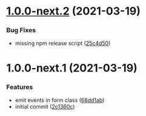 # [1.0.0-next.2](https://github.com/getmeli/meli-sdk/compare/v1.0.0-next.1...v1.0.0-next.2) (2021-03-19)


### Bug Fixes

* missing npm release script ([25c4d50](https://github.com/getmeli/meli-sdk/commit/25c4d5015ee06f7356bc1b33fbbe6d1bb5db6fb0))

# 1.0.0-next.1 (2021-03-19)


### Features

* emit events in form class ([68dd1ab](https://github.com/getmeli/meli-sdk/commit/68dd1aba6691a885487673b35e4bfe1d7341c356))
* initial commit ([2c1360c](https://github.com/getmeli/meli-sdk/commit/2c1360cb66d147e885c0000425c4e37347b0a2c3))
